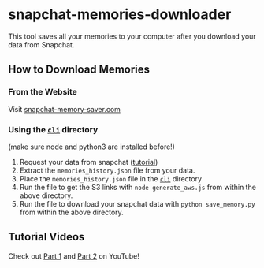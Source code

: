 # snapchat-memories-downloader
This tool saves all your memories to your computer after you download your data from Snapchat.

## How to Download Memories
### From the Website
Visit [snapchat-memory-saver.com](https://www.snapchat-memory-saver.com/)

### Using the [`cli`](https://github.com/evanugarte/snapchat-memories-downloader/tree/master/cli) directory
(make sure node and python3 are installed before!)
1. Request your data from snapchat ([tutorial](https://youtu.be/ipjvQt-ZCkA?t=52))
1. Extract the `memories_history.json` file from your data.
1. Place the `memories_history.json` file in the [`cli`](https://github.com/evanugarte/snapchat-memories-downloader/tree/master/cli) directory
1. Run the file to get the S3 links with `node generate_aws.js` from within the above directory.
1. Run the file to download your snapchat data with `python save_memory.py` from within the above directory.

## Tutorial Videos
Check out [Part 1](https://www.youtube.com/watch?v=NMZ-ClP3-ew) and [Part 2](https://www.youtube.com/watch?v=ZOiCIyJck_c) on YouTube!
